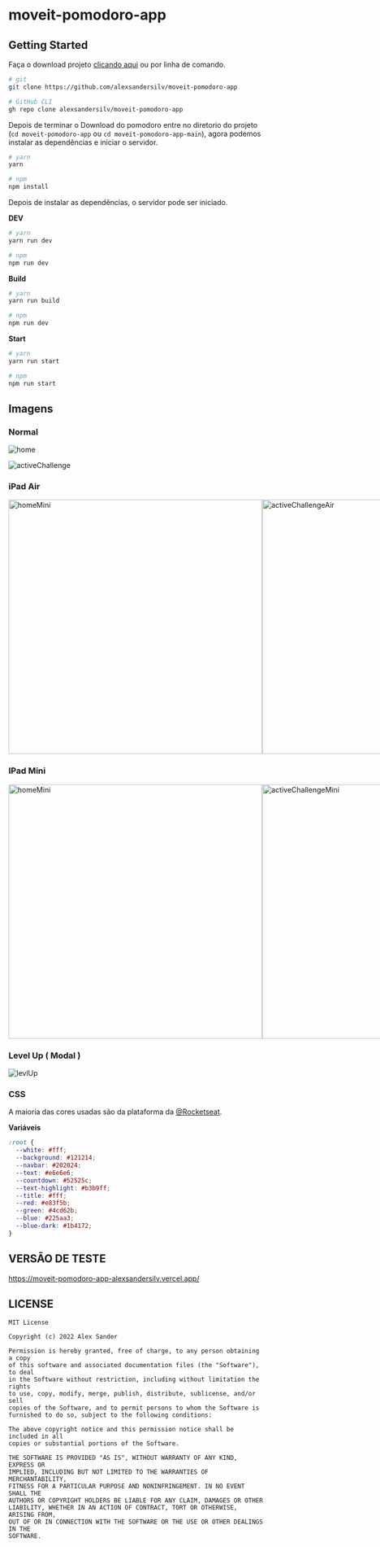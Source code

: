 # moveit-pomodoro-app

## Getting Started
Faça o download projeto [clicando aqui](https://github.com/alexsandersilv/moveit-pomodoro-app/archive/refs/heads/main.zip) ou por linha de comando.
```sh
# git
git clone https://github.com/alexsandersilv/moveit-pomodoro-app

# GitHub CLI
gh repo clone alexsandersilv/moveit-pomodoro-app
```

Depois de terminar o Download do pomodoro entre no diretorio do projeto (``cd moveit-pomodoro-app`` ou ``cd moveit-pomodoro-app-main``), agora podemos instalar as dependências e iniciar o servidor.

```sh
# yarn
yarn 

# npm
npm install
```

Depois de instalar as dependências, o servidor pode ser iniciado. 

**DEV**

```sh
# yarn
yarn run dev

# npm
npm run dev
```

**Build**

```sh
# yarn
yarn run build

# npm 
npm run dev
```

**Start**

```sh
# yarn
yarn run start

# npm 
npm run start
```

## Imagens

### Normal 
![home](./.github/images/home.png)

![activeChallenge](./.github/images/activeChallenge.png)


### iPad Air
<div style="display:flex" >

<img src="./.github/images/home_iPadAir.png" width="500" alt="homeMini" />
<img src="./.github/images/activeChallenge_iPadAir.png" width="500" alt="activeChallengeAir" />
  
  <!--
![homeAir](./.github/images/home_iPadAir.png)

![activeChallengeAir](./.github/images/activeChallenge_iPadAir.png)
  -->
</div>

### IPad Mini
<div style="display:flex" >
 
<img src="./.github/images/home_iPadMini.png" width="500" alt="homeMini" />
<img src="./.github/images/activeChallenge_iPadMini.png" width="500" alt="activeChallengeMini" />

  <!--
![homeMini](./.github/images/home_iPadMini.png)

![activeChallengeAir](./.github/images/activeChallenge_iPadMini.png)
-->  

</div>


### Level Up ( Modal )

![levlUp](./.github/images/levelUp.png)

### CSS

A maioria das cores usadas são da plataforma da [@Rocketseat](https://github.com/Rocketseat).

**Variáveis**

```css
:root {
  --white: #fff;
  --background: #121214;
  --navbar: #202024;
  --text: #e6e6e6;
  --countdown: #52525c;
  --text-highlight: #b3b9ff;
  --title: #fff;
  --red: #e83f5b;
  --green: #4cd62b;
  --blue: #225aa3;
  --blue-dark: #1b4172;
}
```

## VERSÃO DE TESTE
https://moveit-pomodoro-app-alexsandersilv.vercel.app/

## LICENSE
```
MIT License

Copyright (c) 2022 Alex Sander

Permission is hereby granted, free of charge, to any person obtaining a copy
of this software and associated documentation files (the "Software"), to deal
in the Software without restriction, including without limitation the rights
to use, copy, modify, merge, publish, distribute, sublicense, and/or sell
copies of the Software, and to permit persons to whom the Software is
furnished to do so, subject to the following conditions:

The above copyright notice and this permission notice shall be included in all
copies or substantial portions of the Software.

THE SOFTWARE IS PROVIDED "AS IS", WITHOUT WARRANTY OF ANY KIND, EXPRESS OR
IMPLIED, INCLUDING BUT NOT LIMITED TO THE WARRANTIES OF MERCHANTABILITY,
FITNESS FOR A PARTICULAR PURPOSE AND NONINFRINGEMENT. IN NO EVENT SHALL THE
AUTHORS OR COPYRIGHT HOLDERS BE LIABLE FOR ANY CLAIM, DAMAGES OR OTHER
LIABILITY, WHETHER IN AN ACTION OF CONTRACT, TORT OR OTHERWISE, ARISING FROM,
OUT OF OR IN CONNECTION WITH THE SOFTWARE OR THE USE OR OTHER DEALINGS IN THE
SOFTWARE.
```
